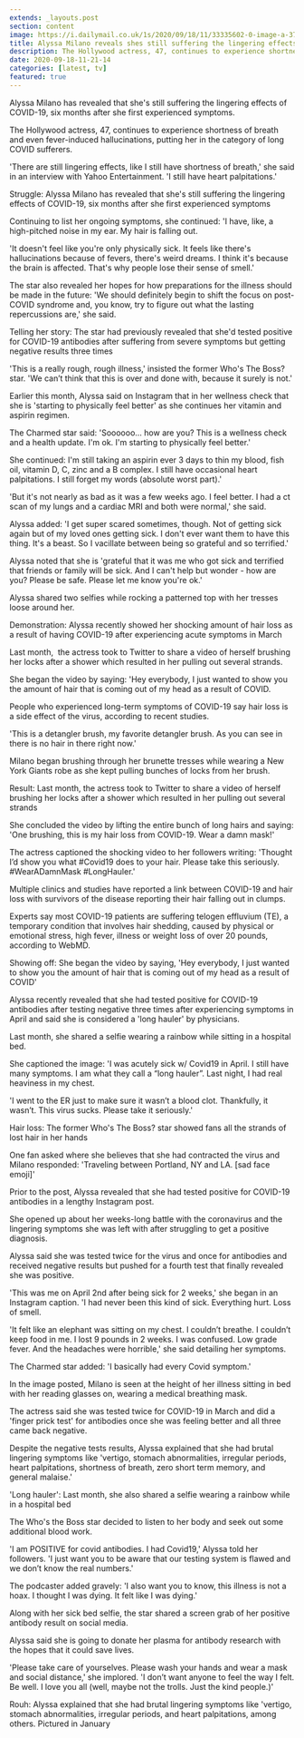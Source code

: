 ```yaml
---
extends: _layouts.post
section: content
image: https://i.dailymail.co.uk/1s/2020/09/18/11/33335602-0-image-a-37_1600424274480.jpg 
title: Alyssa Milano reveals shes still suffering the lingering effects of COVID-19 after six months 
description: The Hollywood actress, 47, continues to experience shortness of breath and even fever-induced hallucinations, putting her in the category of long COVID sufferers. 
date: 2020-09-18-11-21-14 
categories: [latest, tv] 
featured: true 
--- 
```

Alyssa Milano has revealed that she's still suffering the lingering effects of COVID-19, six months after she first experienced symptoms.

The Hollywood actress, 47, continues to experience shortness of breath and even fever-induced hallucinations, putting her in the category of long COVID sufferers. 

'There are still lingering effects, like I still have shortness of breath,' she said in an interview with Yahoo Entertainment. 'I still have heart palpitations.'

Struggle: Alyssa Milano has revealed that she's still suffering the lingering effects of COVID-19, six months after she first experienced symptoms

Continuing to list her ongoing symptoms, she continued: 'I have, like, a high-pitched noise in my ear. My hair is falling out.

'It doesn't feel like you're only physically sick. It feels like there's hallucinations because of fevers, there's weird dreams. I think it's because the brain is affected. That's why people lose their sense of smell.'

The star also revealed her hopes for how preparations for the illness should be made in the future: 'We should definitely begin to shift the focus on post-COVID syndrome and, you know, try to figure out what the lasting repercussions are,' she said. 

Telling her story: The star had previously revealed that she'd tested positive for COVID-19 antibodies after suffering from severe symptoms but getting negative results three times

'This is a really rough, rough illness,' insisted the former Who's The Boss? star. 'We can’t think that this is over and done with, because it surely is not.' 

Earlier this month, Alyssa said on Instagram that in her wellness check that she is 'starting to physically feel better' as she continues her vitamin and aspirin regimen.

The Charmed star said: 'Soooooo... how are you? This is a wellness check and a health update. I'm ok. I'm starting to physically feel better.'

She continued: I'm still taking an aspirin ever 3 days to thin my blood, fish oil, vitamin D, C, zinc and a B complex. I still have occasional heart palpitations. I still forget my words (absolute worst part).'

'But it's not nearly as bad as it was a few weeks ago. I feel better. I had a ct scan of my lungs and a cardiac MRI and both were normal,' she said. 

Alyssa added: 'I get super scared sometimes, though. Not of getting sick again but of my loved ones getting sick. I don't ever want them to have this thing. It's a beast. So I vacillate between being so grateful and so terrified.'

Alyssa noted that she is 'grateful that it was me who got sick and terrified that friends or family will be sick. And I can't help but wonder - how are you? Please be safe. Please let me know you're ok.' 

Alyssa shared two selfies while rocking a patterned top with her tresses loose around her. 

Demonstration: Alyssa recently showed her shocking amount of hair loss as a result of having COVID-19 after experiencing acute symptoms in March

Last month,  the actress took to Twitter to share a video of herself brushing her locks after a shower which resulted in her pulling out several strands.

She began the video by saying: 'Hey everybody, I just wanted to show you the amount of hair that is coming out of my head as a result of COVID.

People who experienced long-term symptoms of COVID-19 say hair loss is a side effect of the virus, according to recent studies.

'This is a detangler brush, my favorite detangler brush. As you can see in there is no hair in there right now.'  

Milano began brushing through her brunette tresses while wearing a New York Giants robe as she kept pulling bunches of locks from her brush.

Result: Last month, the actress took to Twitter to share a video of herself brushing her locks after a shower which resulted in her pulling out several strands 

She concluded the video by lifting the entire bunch of long hairs and saying: 'One brushing, this is my hair loss from COVID-19. Wear a damn mask!'

The actress captioned the shocking video to her followers writing: 'Thought I’d show you what #Covid19 does to your hair. Please take this seriously. #WearADamnMask #LongHauler.'

Multiple clinics and studies have reported a link between COVID-19 and hair loss with survivors of the disease reporting their hair falling out in clumps.

Experts say most COVID-19 patients are suffering telogen effluvium (TE), a temporary condition that involves hair shedding, caused by physical or emotional stress, high fever, illness or weight loss of over 20 pounds, according to WebMD.

Showing off: She began the video by saying, 'Hey everybody, I just wanted to show you the amount of hair that is coming out of my head as a result of COVID'

Alyssa recently revealed that she had tested positive for COVID-19 antibodies after testing negative three times after experiencing symptoms in April and said she is considered a 'long hauler' by physicians. 

Last month, she shared a selfie wearing a rainbow while sitting in a hospital bed.

She captioned the image: 'I was acutely sick w/ Covid19 in April. I still have many symptoms. I am what they call a “long hauler”. Last night, I had real heaviness in my chest. 

'I went to the ER just to make sure it wasn’t a blood clot. Thankfully, it wasn’t. This virus sucks. Please take it seriously.'

Hair loss: The former Who's The Boss? star showed fans all the strands of lost hair in her hands

One fan asked where she believes that she had contracted the virus and Milano responded: 'Traveling between Portland, NY and LA. [sad face emoji]'

Prior to the post, Alyssa revealed that she had tested positive for COVID-19 antibodies in a lengthy Instagram post.

She opened up about her weeks-long battle with the coronavirus and the lingering symptoms she was left with after struggling to get a positive diagnosis.

Alyssa said she was tested twice for the virus and once for antibodies and received negative results but pushed for a fourth test that finally revealed she was positive.

'This was me on April 2nd after being sick for 2 weeks,' she began in an Instagram caption. 'I had never been this kind of sick. Everything hurt. Loss of smell. 

'It felt like an elephant was sitting on my chest. I couldn’t breathe. I couldn’t keep food in me. I lost 9 pounds in 2 weeks. I was confused. Low grade fever. And the headaches were horrible,' she said detailing her symptoms.

The Charmed star added: 'I basically had every Covid symptom.'

In the image posted, Milano is seen at the height of her illness sitting in bed with her reading glasses on, wearing a medical breathing mask.

The actress said she was tested twice for COVID-19 in March and did a 'finger prick test' for antibodies once she was feeling better and all three came back negative.

Despite the negative tests results, Alyssa explained that she had brutal lingering symptoms like 'vertigo, stomach abnormalities, irregular periods, heart palpitations, shortness of breath, zero short term memory, and general malaise.'

'Long hauler': Last month, she also shared a selfie wearing a rainbow while in a hospital bed

The Who's the Boss star decided to listen to her body and seek out some additional blood work.

'I am POSITIVE for covid antibodies. I had Covid19,' Alyssa told her followers. 'I just want you to be aware that our testing system is flawed and we don’t know the real numbers.' 

The podcaster added gravely: 'I also want you to know, this illness is not a hoax. I thought I was dying. It felt like I was dying.'

Along with her sick bed selfie, the star shared a screen grab of her positive antibody result on social media.

Alyssa said she is going to donate her plasma for antibody research with the hopes that it could save lives.

'Please take care of yourselves. Please wash your hands and wear a mask and social distance,' she implored. 'I don’t want anyone to feel the way I felt. Be well. I love you all (well, maybe not the trolls. Just the kind people.)'

Rouh: Alyssa explained that she had brutal lingering symptoms like 'vertigo, stomach abnormalities, irregular periods, and heart palpitations, among others. Pictured in January

